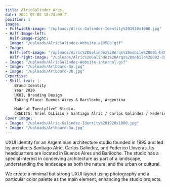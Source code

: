 ```yaml
---
title: AlricGalindez Arqs.
date: 2021-07-02 18:24:00 Z
position: 1
Images:
- Fullwidth-image: "/uploads/Alric-Galindez-Identity%201920x1080.jpg"
- Half-Image-left: 
  Half-image-right: 
  Image: "/uploads/AlricGalindez-Website-a1858b.gif"
- Image: 
  Half-left-image: "/uploads/Alric%20Galindez%20Arqs%20mobile%20001-b807e6.jpg"
  Half-right-image: "/uploads/Alric%20Galindez%20Arqs%20mobile%20002-dd5022.jpg"
- Image: "/uploads/AlricGalindez-Website-internal.gif"
- Image: "/uploads/Artboard-3a.jpg"
- Image: "/uploads/Artboard-3b.jpg"
Expertise:
- Skill text: |-
    Brand Identity
    Year 2020
    UXUI, Branding Design
    Taking Place: Buenos Aires & Bariloche, Argentina

    Made at Twentyfive™ Studio.
    CREDITS: Ariel DiLisio / Santiago Alric / Carlos Galindez / Federico Lloveras / Sebastián Pöthe
Cover Image:
- Image: "/uploads/Alric-Galindez-Identity%201920x1080.jpg"
- Image: "/uploads/Artboard-3a.jpg"
---
```


UXUI identity for an Argentinian architecture studio founded in 1995 and led by architects Santiago Alric, Carlos Galindez, and Federico Lloveras. Its headquarters are located in Buenos Aires and Bariloche. The studio has a special interest in conceiving architecture as part of a landscape, understanding the landscape as both the natural and the urban or cultural.

We create a minimal but strong UXUI layout using photography and a particular color palette as the main element, enhancing the studio projects.